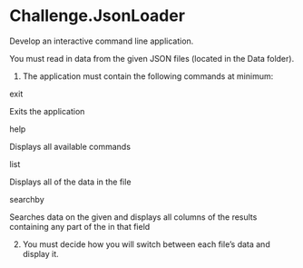 ﻿# Challenge.JsonLoader
Develop an interactive command line application. 

You must read in data from the given JSON files (located in the Data folder).
 
1) The application must contain the following commands at minimum:
 
exit

Exits the application

help

Displays all available commands

list

Displays all of the data in the file

searchby <field> <searchString>

Searches data on the given <field> and displays all columns of the results containing any part of the <searchString> in that field

2) You must decide how you will switch between each file’s data and display it.
